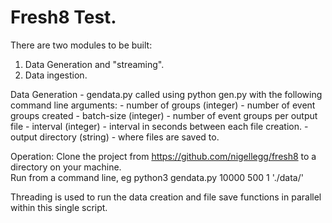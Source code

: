 # Fresh8 Test.  

There are two modules to be built: 
1.  Data Generation and "streaming". 
2.  Data ingestion. 

Data Generation - gendata.py
called using python gen.py with the following command line arguments:
	- number of groups (integer) - number of event groups created
	- batch-size (integer) - number of event groups per output file
	- interval (integer) - interval in seconds between each file creation.
	- output directory (string) - where files are saved to. 

Operation:
Clone the project from https://github.com/nigellegg/fresh8 to a directory on your machine.  
Run from a command line, eg 
	python3 gendata.py 10000 500 1 './data/'
	
Threading is used to run the data creation and file save functions in parallel
within this single script.    



